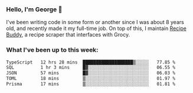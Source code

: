 ### Hello, I'm George 👋

I've been writing code in some form or another since I was about 8 years old, and recently made it my full-time job. On top of this, I maintain [Recipe Buddy](https://github.com/georgegebbett/recipe-buddy), a recipe scraper that interfaces with Grocy.  

<!--
**georgegebbett/georgegebbett** is a ✨ _special_ ✨ repository because its `README.md` (this file) appears on your GitHub profile.

Here are some ideas to get you started:

- 🔭 I’m currently working on ...
- 🌱 I’m currently learning ...
- 👯 I’m looking to collaborate on ...
- 🤔 I’m looking for help with ...
- 💬 Ask me about ...
- 📫 How to reach me: ...
- 😄 Pronouns: ...
- ⚡ Fun fact: ...
-->

### What I've been up to this week:
<!--START_SECTION:waka-->

```txt
TypeScript   12 hrs 28 mins  ███████████████████▒░░░░░   77.85 %
SQL          1 hr 3 mins     █▓░░░░░░░░░░░░░░░░░░░░░░░   06.55 %
JSON         57 mins         █▓░░░░░░░░░░░░░░░░░░░░░░░   06.03 %
TOML         18 mins         ▒░░░░░░░░░░░░░░░░░░░░░░░░   01.97 %
Prisma       17 mins         ▒░░░░░░░░░░░░░░░░░░░░░░░░   01.81 %
```

<!--END_SECTION:waka-->
